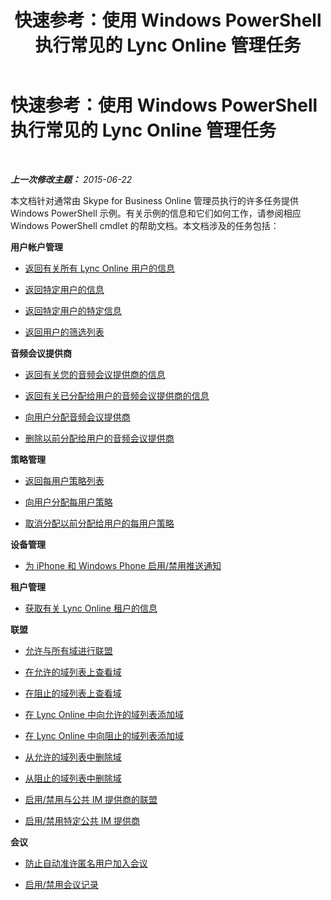 ﻿---
title: 快速参考：使用 Windows PowerShell 执行常见的 Lync Online 管理任务
TOCTitle: 快速参考：使用 Windows PowerShell 执行常见的 Lync Online 管理任务
ms:assetid: 24fad052-bd2a-4c83-a382-f7bfa62f0edd
ms:mtpsurl: https://technet.microsoft.com/zh-cn/library/Dn362776(v=OCS.15)
ms:contentKeyID: 56271129
ms.date: 06/02/2017
mtps_version: v=OCS.15
ms.translationtype: HT
---

# 快速参考：使用 Windows PowerShell 执行常见的 Lync Online 管理任务

 

_**上一次修改主题：** 2015-06-22_

本文档针对通常由 Skype for Business Online 管理员执行的许多任务提供 Windows PowerShell 示例。有关示例的信息和它们如何工作，请参阅相应 Windows PowerShell cmdlet 的帮助文档。本文档涉及的任务包括：

**用户帐户管理**

  - [返回有关所有 Lync Online 用户的信息](return-information-about-all-your-skype-for-business-online-users.md)

  - [返回特定用户的信息](return-information-for-a-specific-user-in-skype-for-business-online.md)

  - [返回特定用户的特定信息](return-specific-information-for-specific-users-in-skype-for-business-online.md)

  - [返回用户的筛选列表](return-a-filtered-list-of-users-in-skype-for-business-online.md)

**音频会议提供商**

  - [返回有关您的音频会议提供商的信息](return-information-about-your-audio-conferencing-providers-in-skype-for-business-online.md)

  - [返回有关已分配给用户的音频会议提供商的信息](return-information-about-the-audio-conferencing-providers-assigned-to-a-user-in-skype-for-business-online.md)

  - [向用户分配音频会议提供商](assign-an-audio-conferencing-provider-to-a-user-in-skype-for-business-online.md)

  - [删除以前分配给用户的音频会议提供商](remove-an-audio-conferencing-provider-previously-assigned-to-a-user-in-skype-for-business-online.md)

**策略管理**

  - [返回每用户策略列表](return-a-list-of-per-user-policies-in-skype-for-business-online.md)

  - [向用户分配每用户策略](assign-a-per-user-policy-to-a-user-in-skype-for-business-online.md)

  - [取消分配以前分配给用户的每用户策略](unassign-a-per-user-policy-previously-assigned-to-a-user-in-skype-for-business-online.md)

**设备管理**

  - [为 iPhone 和 Windows Phone 启用/禁用推送通知](enable-disable-push-notification-to-iphones-and-windows-phones-in-skype-for-business-online.md)

**租户管理**

  - [获取有关 Lync Online 租户的信息](get-information-about-your-skype-for-business-online-tenant.md)

**联盟**

  - [允许与所有域进行联盟](allow-federation-in-skype-for-business-online-with-all-domains.md)

  - [在允许的域列表上查看域](view-the-domains-on-your-allowed-domains-list-in-skype-for-business-online.md)

  - [在阻止的域列表上查看域](view-the-domains-on-your-blocked-domains-list-in-skype-for-business-online.md)

  - [在 Lync Online 中向允许的域列表添加域](add-a-domain-to-the-allowed-domains-list-in-skype-for-business-online.md)

  - [在 Lync Online 中向阻止的域列表添加域](add-a-domain-to-the-blocked-domains-list-in-skype-for-business-online.md)

  - [从允许的域列表中删除域](remove-a-domain-from-the-allowed-domains-list-in-skype-for-business-online.md)

  - [从阻止的域列表中删除域](remove-a-domain-from-the-blocked-domains-list-in-skype-for-business-online.md)

  - [启用/禁用与公共 IM 提供商的联盟](enable-disable-federation-with-public-im-providers-in-skype-for-business-online.md)

  - [启用/禁用特定公共 IM 提供商](enable-disable-a-specified-public-im-provider-in-skype-for-business-online.md)

**会议**

  - [防止自动准许匿名用户加入会议](prevent-anonymous-users-from-automatically-being-admitted-to-a-meeting-in-skype-for-business-online.md)

  - [启用/禁用会议记录](enable-disable-conference-recording-in-skype-for-business-online.md)

